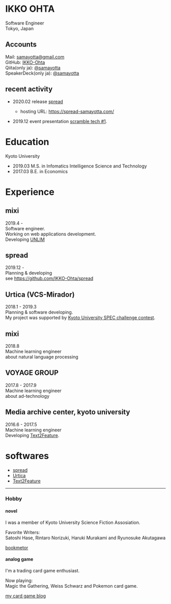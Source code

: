 # IKKO OHTA

Software Engineer  
Tokyo, Japan

## Accounts

Mail: samayotta@gmail.com  
GitHub: [IKKO-Ohta](https://github.com/IKKO-Ohta)  
Qiita(only ja): [@samayotta](https://qiita.com/samayotta)  
SpeakerDeck(only ja): [@samayotta](https://speakerdeck.com/samayotta)

## recent activity

- 2020.02 release [spread](https://github.com/IKKO-Ohta/spread)
  - hosting URL: https://spread-samayotta.com/

- 2019.12 event presentation [scramble tech #1](https://scramble.connpass.com/event/157710/?utm_campaign=recent_events&utm_source=feed&utm_medium=atom).

# Education

Kyoto University  
- 2019.03 M.S. in Infomatics Intelligence Science and Technology  
- 2017.03 B.E. in Economics

# Experience

## mixi

2019.4 -  
Software engineer.  
Working on web applications development.  
Developing [UNLIM](https://unlim.team/)

## spread
2019.12 -  
Planning & developing  
see https://github.com/IKKO-Ohta/spread

## Urtica (VCS-Mirador)

2018.1 - 2019.3  
Planning & software developing.  
My project was supported by [Kyoto University SPEC challenge contest](http://www.kikin.kyoto-u.ac.jp/spec/2017/05.html).

## mixi

2018.8  
Machine learning engineer  
about natural language processing

## VOYAGE GROUP

2017.8 - 2017.9  
Machine learning engineer  
about ad-technology

## Media archive center, kyoto university

2016.6 - 2017.5  
Machine learning engineer  
Developing [Text2Feature](https://github.com/IKKO-Ohta/Text2Feature).

# softwares

- [spread](https://github.com/IKKO-Ohta/spread)
- [Urtica](http://www.kikin.kyoto-u.ac.jp/spec/2017/05.html)
- [Text2Feature](https://github.com/IKKO-Ohta/Text2Feature) 

---

### Hobby

#### novel

I was a member of Kyoto University Science Fiction Assosiation.

Favorite Writers:  
Satoshi Hase, Rintaro Norizuki, Haruki Murakami and Ryunosuke Akutagawa

[bookmetor](https://bookmeter.com/users/304053)

#### analog game

I'm a trading card game enthusiast.

Now playing:  
Magic the Gathering, Weiss Schwarz and Pokemon card game.

[my card game blog](https://note.com/samayotta)
